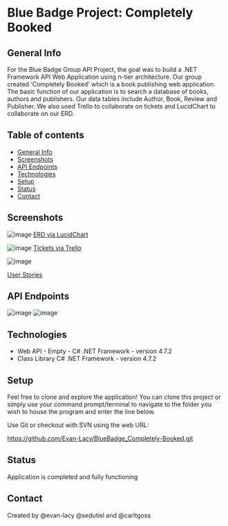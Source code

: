 # Blue Badge Project: Completely Booked
## General Info

For the Blue Badge Group API Project, the goal was to build a .NET Framework API Web Application using n-tier architecture. Our group created ‘Completely Booked’ which is a book publishing web application. The basic function of our application is to search a database of books, authors and publishers. Our data tables include Author, Book, Review and Publisher. We also used Trello to collaborate on tickets and LucidChart to collaborate on our ERD. 

## Table of contents
* [General Info](#general-Info)
* [Screenshots](#screenshots)
* [API Endpoints](#api-endpoints)
* [Technologies](#technologies)
* [Setup](#setup)
* [Status](#status)
* [Contact](#contact)

## Screenshots 

![image](https://user-images.githubusercontent.com/72028079/99829172-efb1ea00-2b29-11eb-8d15-e0fe3d79a31f.png)
[ERD via LucidChart](https://lucid.app/lucidchart/invitations/accept/76b26b21-4815-45a5-8a1c-fb0023942443)

![image](https://user-images.githubusercontent.com/72028079/99829393-40294780-2b2a-11eb-8078-1639ad330b9a.png)
[Tickets via Trello](https://trello.com/b/lL78YX0W/grumpy-tickets)

![image](https://user-images.githubusercontent.com/72028079/100916129-57a9ee00-34a3-11eb-8c8e-74bdc3115f28.png)

[User Stories](https://docs.google.com/document/d/1CZ0B3-hrsIBRteSKtMOKsDRXp80dbEY2TAQVw8BEixA/edit?usp=sharing)


## API Endpoints 

![image](https://user-images.githubusercontent.com/72028079/100915583-8d9aa280-34a2-11eb-8e79-b3bf874c2c86.png)
![image](https://user-images.githubusercontent.com/72028079/100915692-b1f67f00-34a2-11eb-9b0b-dd66b5b5a9d3.png)

## Technologies 

* Web API - Empty - C# .NET Framework - version 4.7.2
* Class Library C# .NET Framework - version 4.7.2

## Setup

Feel free to clone and explore the application! You can clone this project or simply use your command prompt/terminal to navigate to the folder you wish to house the program and enter the line below.

Use Git or checkout with SVN using the web URL:

https://github.com/Evan-Lacy/BlueBadge_Completely-Booked.git


## Status 

Application is completed and fully functioning

## Contact
Created by @evan-lacy @sedutiel and @carltgoss 
